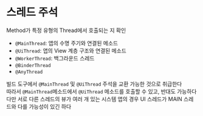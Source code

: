 # 스레드 주석
Method가 특정 유형의 Thread에서 호출되는 지 확인

+ `@MainThread`: 앱의 수명 주기와 연결된 메소드
+ `@UiThread`: 앱의 View 계층 구조와 연결된 메소드
+ `@WorkerThread`: 백그라운드 스레드
+ `@BinderThread`
+ `@AnyThread`

빌드 도구에서 `@MainThread` 및 `@UiThread` 주석을 교환 가능한 것으로 취급한다       
따라서 `@MainThread`메소드에서 `@UiThread` 메소드를 호출할 수 있고, 반대도 가능하다     
다만 서로 다른 스레드의 뷰가 여러 개 있는 시스템 앱의 경우 UI 스레드가 MAIN 스레드와 다를 가능성이 있긴 하다      